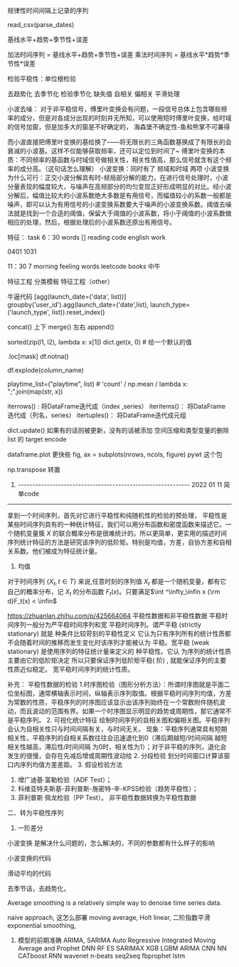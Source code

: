 规律性时间间隔上记录的序列

read_csv(parse_dates)

基线水平+趋势+季节性+误差

加法时间序列 = 基线水平+趋势+季节性+误差
乘法时间序列 = 基线水平\*趋势\*季节性*误差

检验平稳性：单位根检验

去趋势化
去季节化
检验季节化
缺失值
自相关 偏相关
平滑处理

小波去噪：
对于非平稳信号，傅里叶变换会有问题，一段信号总体上包含哪些频率的成分，但是对各成分出现的时刻并无所知，可以使用短时傅里叶变换，给时域的信号加窗，但是加多大的窗是不好确定的，
海森堡不确定性-鱼和熊掌不可兼得

而小波直接把傅里叶变换的基给换了——将无限长的三角函数基换成了有限长的会衰减的小波基。这样不仅能够获取频率，还可以定位到时间了~
傅里叶变换的本质：不同频率的基函数与时域信号做相关性，相关性值高，那么信号就含有这个频率的成分高。（这句话怎么理解）
小波变换：同时有了 频域和时域 两项
小波变换为什么可行：正交小波分解具有时-频局部分解的能力，在进行信号处理时，小波分量表现的幅度较大，与噪声在高频部分的均匀变现正好形成明显的对比。经小波分解后，幅值比较大的小波系数绝大多数是有用信号，而幅值较小的系数一般都是噪声，即可以认为有用信号的小波变换系数要大于噪声的小波变换系数。阈值去噪法就是找到一个合适的阈值，保留大于阈值的小波系数，将小于阈值的小波系数做相应的处理，然后，根据处理后的小波系数还原出有用信号。


特征：
task
6：30
words []
reading
code
english
work

0401 
1031

11：30
7
morning
feeling
words 
leetcode
books 中午


特征工程
分类模板
特征工程（other）

牛逼代码 [agg(launch_date=('data', list))]
groupby('user_id').agg(launch_date=('date',list), launch_type=('launch_type', list)).reset_index()

concat()  上下
merge()  左右
append()

sorted(zip(l1, l2), lambda x: x[1])
dict.get(x, 0) # 给一个默认的值

.loc[mask]
df.notna()

df.explode(column_name)

playtime_list=("playtime", list) # 'count' / np.mean / lambda x: ";".join(map(str, x))

iterrows() : 将DataFrame迭代成（index ,series）
iteritems()： 将DataFrame迭代成（列名，series）
itertuples()： 将DataFrame迭代成元组 

dict.update() 如果有的话则被更新，没有的话被添加
空间压缩和类型变量的删除
list 的 target encode


dataframe.plot 更快些
fig, ax = subplots(nrows, ncols, figure)
pywt 这个包

np.transpose 转置

1. ------------------------------------------------------------ 2022 01 11 简单code
---------
拿到一个时间序列，首先对它进行平稳性和纯随机性的检验的预处理，
平稳性是某些时间序列具有的一种统计特征，我们可以用分布函数和密度函数来描述它。一个随机变量簇 $X$ 的联合概率分布是很难统计的。所以更简单，更实用的描述时间序列统计特征的方法是研究该序列的低阶矩。特别是均值，方差，自协方差和自相关系数。他们被成为特征统计量。

1. 均值

对于时间序列 $\lbrace X_t, t \in T \rbrace$ 来说,任意时刻的序列值 $X_t$ 都是一个随机变量，都有它自己的概率分布，记 $X_t$ 的分布函数 $F_t(x)$。只要满足$\int ^\infty_\infin x {\rm d}F_t(x) < \infin$

https://zhuanlan.zhihu.com/p/425664064
平稳性数据和非平稳性数据
平稳时间序列一般分为严平稳时间序列和宽
平稳时间序列。谓严平稳 (strictly stationary) 就是 种条件比较苛刻的平稳性定义 它认为只有序列所有的统计性质都不会随着时间的推移而发生变化时该序列才能被认为
平稳。宽平稳 (weak stationary) 是使用序列的特征统计量来定义的 种平稳性。它认
为序列的统计性质主要由它的低阶矩决定 所以只要保证序列低阶矩平稳( 阶) , 
就能保证序列的主要性质近似稳定。
宽平稳时间序列的统计性质。

补充：
平稳性数据的检验
1.时序图检验（图形分析方法）：所谓时序图就是平面二位坐标图，通常横轴表示时间，纵轴表示序列取值。根据平稳时间序列均值，方差为常数的性质，平稳序列的时序图应该显示出该序列始终在一个常数附件随机波动，而且波动的范围有界。如果一个时序图显示明显的趋势或周期性，那它通常不是平稳序列。
2. 可视化统计特征
绘制时间序列的自相关图和偏相关图。平稳序列会认为自相关性只与时间间隔有关，与时间无关。
现象：平稳序列通常具有短期相关性，平稳序列的自相关系数往往会迅速退化到0（滞后期越短/时间间隔 越短相关性越高，滞后性/时间间隔 为0时，相关性为1）；对于非平稳的序列，退化会发生的很慢，会存在先减后增或周期性波动给
2. 分段检验
划分时间窗口计算该窗口内序列均值方差差距。
3. 假设检验方法
1. 增广迪基·富勒检验（ADF Test）；
2. 科维亚特夫斯基-菲利普斯-施密特-辛-KPSS检验（趋势平稳性）；
3. 菲利普斯 佩龙检验（PP Test）。
非平稳性数据转换为平稳性数据

二、转为平稳性序列
1. 一阶差分


小波变换 是解决什么问题的，怎么解决的，不同的参数都有什么样子的影响

小波变换的代码

滑动平均的代码

去季节话，去趋势化，


Average smoothing is a relatively simple way to denoise time series data.

naive approach, 
这怎么部署
moving average, 
Holt linear,
二阶指数平滑 
exponential smoothing, 
1. 模型的前期准确
ARIMA, 
SARIMA
Auto Regressive Integrated Moving Average
and Prophet
DNN 
RF 
ES 
SARIMAX 
XGB 
LGBM 
ARIMA 
CNN 
NN 
CATboost 
RNN 
wavenet 
n-beats 
seq2seq 
fbprophet 
lstm